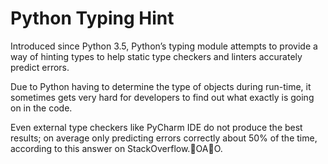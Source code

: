 # Python Typing Hint
Introduced since Python 3.5, Python’s typing module attempts to provide a way of hinting types to help static type checkers and linters accurately predict errors.

Due to Python having to determine the type of objects during run-time, it sometimes gets very hard for developers to find out what exactly is going on in the code.

Even external type checkers like PyCharm IDE do not produce the best results; on average only predicting errors correctly about 50% of the time, according to this answer on StackOverflow.OAO.
